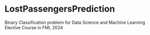 # LostPassengersPrediction
Binary Classification problem for Data Science and Machine Learning Elective Course in FMI, 2024
